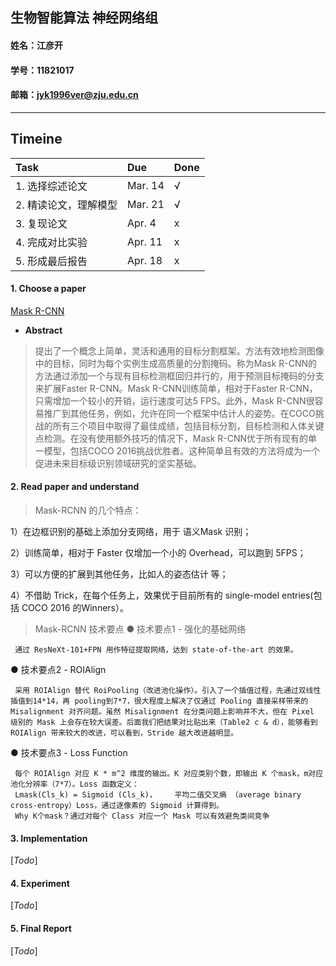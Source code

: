 ## 生物智能算法 神经网络组
#### 姓名：江彦开 
#### 学号：11821017
#### 邮箱：jyk1996ver@zju.edu.cn

---

## Timeine  

| Task | Due | Done |
| :- | :- | :- |
| 1. 选择综述论文 | Mar. 14 | &radic; |  
| 2. 精读论文，理解模型 | Mar. 21 | &radic; |  
| 3. 复现论文 | Apr. 4 | x |  
| 4. 完成对比实验 | Apr. 11 | x |  
| 5. 形成最后报告 | Apr. 18 | x |  


#### 1. Choose a paper

[Mask R-CNN](https://arxiv.org/pdf/1703.06870.pdf)
* **Abstract**
>提出了一个概念上简单，灵活和通用的目标分割框架。方法有效地检测图像中的目标，同时为每个实例生成高质量的分割掩码。称为Mask R-CNN的方法通过添加一个与现有目标检测框回归并行的，用于预测目标掩码的分支来扩展Faster R-CNN。Mask R-CNN训练简单，相对于Faster R-CNN，只需增加一个较小的开销，运行速度可达5 FPS。此外，Mask R-CNN很容易推广到其他任务，例如，允许在同一个框架中估计人的姿势。在COCO挑战的所有三个项目中取得了最佳成绩，包括目标分割，目标检测和人体关键点检测。在没有使用额外技巧的情况下，Mask R-CNN优于所有现有的单一模型，包括COCO 2016挑战优胜者。这种简单且有效的方法将成为一个促进未来目标级识别领域研究的坚实基础。


#### 2. Read paper and understand

>Mask-RCNN 的几个特点：

1）在边框识别的基础上添加分支网络，用于 语义Mask 识别；

2）训练简单，相对于 Faster 仅增加一个小的 Overhead，可以跑到 5FPS；

3）可以方便的扩展到其他任务，比如人的姿态估计 等；

4）不借助 Trick，在每个任务上，效果优于目前所有的 single-model entries(包括 COCO 2016 的Winners）。

>Mask-RCNN 技术要点
● 技术要点1 - 强化的基础网络

     通过 ResNeXt-101+FPN 用作特征提取网络，达到 state-of-the-art 的效果。

● 技术要点2 - ROIAlign

     采用 ROIAlign 替代 RoiPooling（改进池化操作）。引入了一个插值过程，先通过双线性插值到14*14，再 pooling到7*7，很大程度上解决了仅通过 Pooling 直接采样带来的 Misalignment 对齐问题。虽然 Misalignment 在分类问题上影响并不大，但在 Pixel 级别的 Mask 上会存在较大误差。后面我们把结果对比贴出来（Table2 c & d），能够看到 ROIAlign 带来较大的改进，可以看到，Stride 越大改进越明显。 
     
● 技术要点3 - Loss Function

     每个 ROIAlign 对应 K * m^2 维度的输出。K 对应类别个数，即输出 K 个mask，m对应 池化分辨率（7*7）。Loss 函数定义：
     Lmask(Cls_k) = Sigmoid (Cls_k)，    平均二值交叉熵 （average binary cross-entropy）Loss，通过逐像素的 Sigmoid 计算得到。
     Why K个mask？通过对每个 Class 对应一个 Mask 可以有效避免类间竞争
#### 3. Implementation

[*Todo*]

#### 4. Experiment

[*Todo*]

#### 5. Final Report

[*Todo*]
